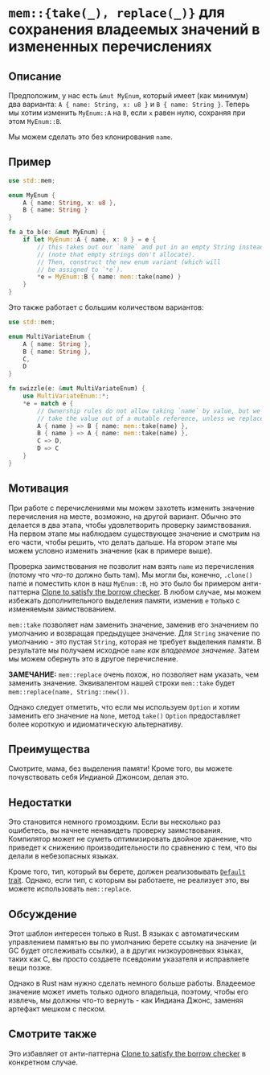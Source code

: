 # `mem::{take(_), replace(_)}` для сохранения владеемых значений в измененных перечислениях

## Описание

Предположим, у нас есть `&mut MyEnum`, который имеет (как минимум) два варианта: `A { name: String, x: u8 }` и `B { name: String }`. Теперь мы хотим изменить `MyEnum::A` на `B`, если `x` равен нулю, сохраняя при этом `MyEnum::B`.

Мы можем сделать это без клонирования `name`.

## Пример

```rust
use std::mem;

enum MyEnum {
    A { name: String, x: u8 },
    B { name: String }
}

fn a_to_b(e: &mut MyEnum) {
    if let MyEnum::A { name, x: 0 } = e {
        // this takes out our `name` and put in an empty String instead
        // (note that empty strings don't allocate).
        // Then, construct the new enum variant (which will
        // be assigned to `*e`).
        *e = MyEnum::B { name: mem::take(name) }
    }
}
```

Это также работает с большим количеством вариантов:

```rust
use std::mem;

enum MultiVariateEnum {
    A { name: String },
    B { name: String },
    C,
    D
}

fn swizzle(e: &mut MultiVariateEnum) {
    use MultiVariateEnum::*;
    *e = match e {
        // Ownership rules do not allow taking `name` by value, but we cannot
        // take the value out of a mutable reference, unless we replace it:
        A { name } => B { name: mem::take(name) },
        B { name } => A { name: mem::take(name) },
        C => D,
        D => C
    }
}
```

## Мотивация

При работе с перечислениями мы можем захотеть изменить значение перечисления на месте, возможно, на другой вариант. Обычно это делается в два этапа, чтобы удовлетворить проверку заимствования. На первом этапе мы наблюдаем существующее значение и смотрим на его части, чтобы решить, что делать дальше. На втором этапе мы можем условно изменить значение (как в примере выше).

Проверка заимствования не позволит нам взять `name` из перечисления (потому что _что-то_ должно быть там). Мы могли бы, конечно, `.clone()` name и поместить клон в наш `MyEnum::B`, но это было бы примером анти-паттерна [Clone to satisfy the borrow checker](../anti_patterns/borrow_clone.md). В любом случае, мы можем избежать дополнительного выделения памяти, изменив `e` только с изменяемым заимствованием.

`mem::take` позволяет нам заменить значение, заменив его значением по умолчанию и возвращая предыдущее значение. Для `String` значение по умолчанию - это пустая `String`, которая не требует выделения памяти. В результате мы получаем исходное `name` _как владеемое значение_. Затем мы можем обернуть это в другое перечисление.

**ЗАМЕЧАНИЕ:** `mem::replace` очень похож, но позволяет нам указать, чем заменить значение. Эквивалентом нашей строки `mem::take` будет `mem::replace(name, String::new())`.

Однако следует отметить, что если мы используем `Option` и хотим заменить его значение на `None`, метод `take()` `Option` предоставляет более короткую и идиоматическую альтернативу.

## Преимущества

Смотрите, мама, без выделения памяти! Кроме того, вы можете почувствовать себя Индианой Джонсом, делая это.

## Недостатки

Это становится немного громоздким. Если вы несколько раз ошибетесь, вы начнете ненавидеть проверку заимствования. Компилятор может не суметь оптимизировать двойное хранение, что приведет к снижению производительности по сравнению с тем, что вы делали в небезопасных языках.

Кроме того, тип, который вы берете, должен реализовывать [`Default` trait](./default.md). Однако, если тип, с которым вы работаете, не реализует это, вы можете использовать `mem::replace`.

## Обсуждение

Этот шаблон интересен только в Rust. В языках с автоматическим управлением памятью вы по умолчанию берете ссылку на значение (и GC будет отслеживать ссылки), а в других низкоуровневых языках, таких как C, вы просто создаете псевдоним указателя и исправляете вещи позже.

Однако в Rust нам нужно сделать немного больше работы. Владеемое значение может иметь только одного владельца, поэтому, чтобы его извлечь, мы должны что-то вернуть - как Индиана Джонс, заменяя артефакт мешком с песком.

## Смотрите также

Это избавляет от анти-паттерна [Clone to satisfy the borrow checker](../anti_patterns/borrow_clone.md) в конкретном случае.
